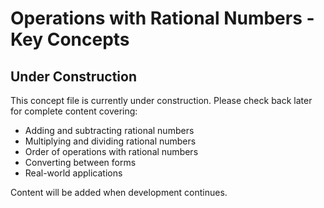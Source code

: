 # Operations with Rational Numbers - Key Concepts

## Under Construction

This concept file is currently under construction. Please check back later for complete content covering:

- Adding and subtracting rational numbers
- Multiplying and dividing rational numbers
- Order of operations with rational numbers
- Converting between forms
- Real-world applications

Content will be added when development continues.
